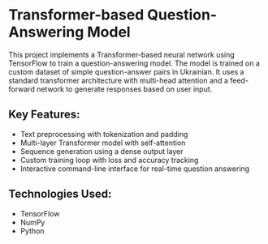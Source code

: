 # Transformer-based Question-Answering Model

This project implements a Transformer-based neural network using TensorFlow to train a question-answering model. The model is trained on a custom dataset of simple question-answer pairs in Ukrainian. It uses a standard transformer architecture with multi-head attention and a feed-forward network to generate responses based on user input.

## Key Features:
- Text preprocessing with tokenization and padding
- Multi-layer Transformer model with self-attention
- Sequence generation using a dense output layer
- Custom training loop with loss and accuracy tracking
- Interactive command-line interface for real-time question answering

## Technologies Used:
- TensorFlow
- NumPy
- Python

